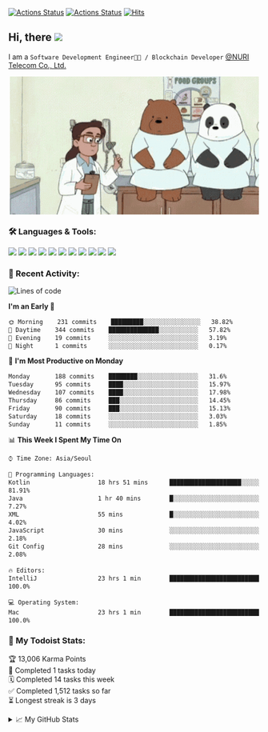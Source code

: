 
[![Actions Status](https://github.com/ddok2/ddok2/workflows/Todoist%20Readme/badge.svg)](https://github.com/ddok2/ddok2/actions)
[![Actions Status](https://github.com/ddok2/ddok2/workflows/wakatime-stats/badge.svg)](https://github.com/ddok2/ddok2/actions)
[![Hits](https://hits.seeyoufarm.com/api/count/incr/badge.svg?url=https%3A%2F%2Fgithub.com%2Fddok2)](https://hits.seeyoufarm.com)

<!-- ![visitors](https://visitor-badge.laobi.icu/badge?page_id=ddok2.ddok2) -->
## Hi, there <img src="https://raw.githubusercontent.com/MartinHeinz/MartinHeinz/master/wave.gif" width="25px">

I am a `Software Development Engineer🧑‍💻 / Blockchain Developer` [@NURI Telecom Co., Ltd.](http://www.nuritelecom.com)


<p align="center">
<img align="center" alt="GIF" src="img/debugging.gif" />
</p>


### 🛠 Languages & Tools:
<p>
    <img src="https://img.shields.io/badge/go-%2300ADD8.svg?&style=for-the-badge&logo=go&logoColor=white"/>
    <img src="https://img.shields.io/badge/node.js%20-%2343853D.svg?&style=for-the-badge&logo=node.js&logoColor=white"/>
    <img src="https://img.shields.io/badge/javascript%20-%23323330.svg?&style=for-the-badge&logo=javascript&logoColor=%23F7DF1E"/>
    <img src="https://img.shields.io/badge/typescript%20-%23007ACC.svg?&style=for-the-badge&logo=typescript&logoColor=white"/>
    <img src="https://img.shields.io/badge/python%20-%2314354C.svg?&style=for-the-badge&logo=python&logoColor=white"/>
    <img src="https://img.shields.io/badge/react%20-%2320232a.svg?&style=for-the-badge&logo=react&logoColor=%2361DAFB"/>
    <img src="https://img.shields.io/badge/AWS%20-%23FF9900.svg?&style=for-the-badge&logo=amazon-aws&logoColor=white"/>
    <img src="https://img.shields.io/badge/Google%20Cloud%20-%234285F4.svg?&style=for-the-badge&logo=google-cloud&logoColor=white"/>
    <img src="https://img.shields.io/badge/docker%20-%230db7ed.svg?&style=for-the-badge&logo=docker&logoColor=white"/>
    <img src="https://img.shields.io/badge/kubernetes%20-%23326ce5.svg?&style=for-the-badge&logo=kubernetes&logoColor=white"/>
    <img src="https://img.shields.io/badge/ansible%20-%231A1918.svg?&style=for-the-badge&logo=ansible&logoColor=white"/>
</p>

### 🌈 Recent Activity:
<!--START_SECTION:waka-->
![Lines of code](https://img.shields.io/badge/From%20Hello%20World%20I%27ve%20Written-618768%20lines%20of%20code-blue)

**I'm an Early 🐤** 

```text
🌞 Morning    231 commits    █████████░░░░░░░░░░░░░░░░   38.82% 
🌆 Daytime    344 commits    ██████████████░░░░░░░░░░░   57.82% 
🌃 Evening    19 commits     ░░░░░░░░░░░░░░░░░░░░░░░░░   3.19% 
🌙 Night      1 commits      ░░░░░░░░░░░░░░░░░░░░░░░░░   0.17%

```
📅 **I'm Most Productive on Monday** 

```text
Monday       188 commits    ████████░░░░░░░░░░░░░░░░░   31.6% 
Tuesday      95 commits     ████░░░░░░░░░░░░░░░░░░░░░   15.97% 
Wednesday    107 commits    ████░░░░░░░░░░░░░░░░░░░░░   17.98% 
Thursday     86 commits     ███░░░░░░░░░░░░░░░░░░░░░░   14.45% 
Friday       90 commits     ███░░░░░░░░░░░░░░░░░░░░░░   15.13% 
Saturday     18 commits     ░░░░░░░░░░░░░░░░░░░░░░░░░   3.03% 
Sunday       11 commits     ░░░░░░░░░░░░░░░░░░░░░░░░░   1.85%

```


📊 **This Week I Spent My Time On** 

```text
⌚︎ Time Zone: Asia/Seoul

💬 Programming Languages: 
Kotlin                   18 hrs 51 mins      ████████████████████░░░░░   81.91% 
Java                     1 hr 40 mins        █░░░░░░░░░░░░░░░░░░░░░░░░   7.27% 
XML                      55 mins             █░░░░░░░░░░░░░░░░░░░░░░░░   4.02% 
JavaScript               30 mins             ░░░░░░░░░░░░░░░░░░░░░░░░░   2.18% 
Git Config               28 mins             ░░░░░░░░░░░░░░░░░░░░░░░░░   2.08%

🔥 Editors: 
IntelliJ                 23 hrs 1 min        █████████████████████████   100.0%

💻 Operating System: 
Mac                      23 hrs 1 min        █████████████████████████   100.0%

```


<!--END_SECTION:waka-->

### 🚧 My Todoist Stats:
<!-- TODO-IST:START -->
🏆  13,006 Karma Points           
🌸  Completed 1 tasks today           
🗓  Completed 14 tasks this week           
✅  Completed 1,512 tasks so far           
⏳  Longest streak is 3 days
<!-- TODO-IST:END -->

<details>
<summary>📈 My GitHub Stats</summary>
<p align="center"> <img src="https://github-readme-stats.vercel.app/api?username=ddok2&show_icons=true" alt="ddok2" />
</details>
